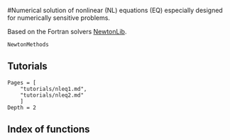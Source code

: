 #Numerical solution of nonlinear (NL) equations (EQ) especially designed for numerically sensitive problems.

Based on the Fortran solvers [NewtonLib](http://elib.zib.de/pub/elib/codelib/NewtonLib/index.html).

```@docs
NewtonMethods
```

## Tutorials
```@contents
Pages = [
    "tutorials/nleq1.md",
    "tutorials/nleq2.md"
    ]
Depth = 2
```

## Index of functions

```@index
```
